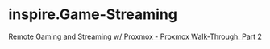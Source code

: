 # inspire.Game-Streaming
[Remote Gaming and Streaming w/ Proxmox - Proxmox Walk-Through: Part 2](https://youtu.be/BoMlfk397h0)
